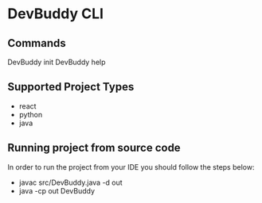 # DevBuddy CLI

## Commands
DevBuddy init <projectType> <projectName>
DevBuddy help

## Supported Project Types
- react
- python
- java

## Running project from source code
In order to run the project from your IDE you should follow the steps below:
- javac src/DevBuddy.java -d out
- java -cp out DevBuddy <command>

